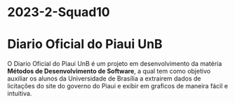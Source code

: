 # 2023-2-Squad10

# Diario Oficial do Piaui UnB

O Diario Oficial do Piaui UnB é um projeto em desenvolvimento da matéria **Métodos de Desenvolvimento de Software**, a qual tem como objetivo auxiliar os alunos da Universidade de Brasília a extrairem dados de licitações do site do governo do Piaui e exibir em graficos de maneira fácil e intuitiva.
